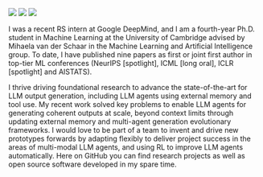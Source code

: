 [![](https://img.shields.io/badge/🌐website-gray?&style=for-the-badge)](https://samholt.github.io/)
[![](https://img.shields.io/badge/linkedin-%230077B5.svg?&style=for-the-badge&logo=linkedin&logoColor=white)](https://uk.linkedin.com/in/samuel-holt)
[![](https://img.shields.io/badge/googlescholar-%234285F4.svg?&style=for-the-badge&logo=google-scholar&logoColor=white)](https://scholar.google.com/citations?user=Ey5aInIAAAAJ&hl=en)

I was a recent RS intern at Google DeepMind, and I am a fourth-year Ph.D. student in Machine Learning at the University of Cambridge advised by Mihaela van der Schaar in the Machine Learning and Artificial Intelligence group. To date, I have published nine papers as first or joint first author in top-tier ML conferences (NeurIPS [spotlight], ICML [long oral], ICLR [spotlight] and AISTATS).

I thrive driving foundational research to advance the state-of-the-art for LLM output generation, including LLM agents using external memory and tool use. My recent work solved key problems to enable LLM agents for generating coherent outputs at scale, beyond context limits through updating external memory and multi-agent generation evolutionary frameworks. I would love to be part of a team to invent and drive new prototypes forwards by adapting flexibly to deliver project success in the areas of multi-modal LLM agents, and using RL to improve LLM agents automatically. Here on GitHub you can find research projects as well as open source software developed in my spare time.


[comment]: <> (---)

[comment]: <> (<img align="left" src="https://github-readme-stats.vercel.app/api?username=samholt&count_private=true&show_icons=false&theme=default" />)
[comment]: <> (<img align="left" src="https://github-readme-stats.vercel.app/api/top-langs/?username=samholt&theme=default&show_icons=true" />)
